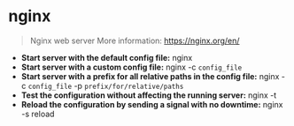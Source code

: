 # nginx
> Nginx web server
> More information: <https://nginx.org/en/>
- **Start server with the default config file:**
nginx
- **Start server with a custom config file:**
nginx -c `config_file`
- **Start server with a prefix for all relative paths in the config file:**
nginx -c `config_file` -p `prefix/for/relative/paths`
- **Test the configuration without affecting the running server:**
nginx -t
- **Reload the configuration by sending a signal with no downtime:**
nginx -s reload
